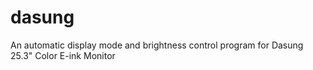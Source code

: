 # dasung
An automatic display mode and brightness control program for Dasung 25.3" Color E-ink Monitor
